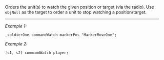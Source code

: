 Orders the unit(s) to watch the given position or target (via the radio). Use `objNull` as the target to order a unit to stop watching a position/target.


---
*Example 1:*
```sqf
_soldierOne commandWatch markerPos "MarkerMoveOne";
```

*Example 2:*
```sqf
[s1, s2] commandWatch player;
```